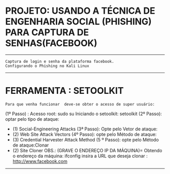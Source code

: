 # PROJETO: USANDO A TÉCNICA DE ENGENHARIA SOCIAL (PHISHING) PARA CAPTURA DE SENHAS(FACEBOOK)
-----------------------------------------------------------
    Captura de login e senha da plataforma facebook.
    Configurando o Phishing no Kali Linux
-----------------------------------------------------------
# FERRAMENTA : SETOOLKIT 
    Para que venha funcionar  deve-se obter o acesso de super usuário: 
(1º Passo) : Acesso root: sudo su
    Iniciando o setoolkit: setoolkit
(2º Passo): optar pelo tipo de ataque: 
 * (1) Social-Engineering Attacks
(3ª Passo): Opte pelo Vetor de ataque:
 * (2) Web Site Attack Vectors
(4º Passo): opte pelo Método de ataque:
 * (3) Credential Harvester Attack Method 
(5 º Passo): opte pelo Método de ataque:Clonar
 * (2) Site Cloner
OBS.: (GRAVE O ENDEREÇO IP DA MÁQUINA)= Obtendo o endereço da máquina: ifconfig
  insira a URL que deseja clonar : http://www.facebook.com

  -----------------------------------------------------------------------
